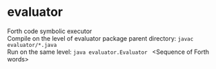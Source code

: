 # evaluator
Forth code symbolic executor
<br>
Compile on the level of evaluator package parent directory: <code>javac evaluator/*.java</code>
<br>
Run on the same level: <code>java evaluator.Evaluator </code> &lt;Sequence of Forth words&gt;
